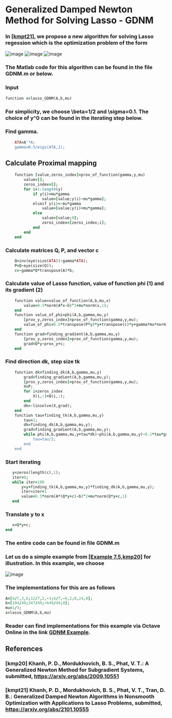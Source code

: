 # Generalized Damped Newton Method for Solving Lasso - GDNM

### In [[kmpt21]](https://arxiv.org/abs/2101.10555), we propose a new algorithm for solving Lasso regession which is the optimization problem of the form
![image](https://user-images.githubusercontent.com/69850027/107838145-774a7600-6d72-11eb-8559-06ab136811d5.png)
![image](https://user-images.githubusercontent.com/69850027/107067479-55b72080-67ad-11eb-937e-1a5d55cee152.png)
![image](https://user-images.githubusercontent.com/69850027/107069564-23f38900-67b0-11eb-8e76-65f5ac3084ee.png)
### The Matlab code for this algorithm can be found in the file GDNM.m or below.
### Input 
```rb
function x=lasso_GDNM(A,b,mu)
```
### For simplicity, we choose \beta=1/2 and \sigma=0.1. The choice of y^0 can be found in the iterating step below. 

### Find gamma.
```rb
    ATA=A'*A;
    gamma=0.5/eigs(ATA,1);
```
## Calculate Proximal mapping
```rb
    function [value,zeros_index]=prox_of_function(gamma,y,mu)
        value=[];
        zeros_index=[];
        for i=1:length(y)
            if y(i)>mu*gamma
                value=[value;y(i)-mu*gamma];
            elseif y(i)<-mu*gamma
                value=[value;y(i)+mu*gamma];
            else 
                value=[value;0];
                zeros_index=[zeros_index;i];
            end
        end
    end   
 ```
 ### Calculate matrices Q, P, and vector c
```rb
    Q=inv(eye(size(ATA))-gamma*ATA);
    P=Q-eye(size(Q));
    c=-gamma*Q*transpose(A)*b;
```
### Calculate value of Lasso function, value of function phi (1) and its gradient (2)
```rb    
    function value=value_of_function(A,b,mu,x)
        value=0.5*norm(A*x-b)^2+mu*norm(x,1);
    end
    function value_of_phi=phi(A,b,gamma,mu,y)
        [prox_y,zeros_index]=prox_of_function(gamma,y,mu);
        value_of_phi=0.5*transpose(P*y)*y+transpose(c)*y+gamma*mu*norm(prox_y,1)+0.5*norm(y-prox_y)^2;
    end
    function grad=finding_gradient(A,b,gamma,mu,y)
        [prox_y,zeros_index]=prox_of_function(gamma,y,mu);
        grad=Q*y-prox_y+c;
    end
```
### Find direction dk, step size tk
```rb
    function dk=finding_dk(A,b,gamma,mu,y)
        grad=finding_gradient(A,b,gamma,mu,y);
        [prox_y,zeros_index]=prox_of_function(gamma,y,mu);
        X=P;
        for i=zeros_index
            X(i,:)=Q(i,:);
        end
        dk=-linsolve(X,grad);
    end
    function tau=finding_tk(A,b,gamma,mu,y)
        tau=1;
        dk=finding_dk(A,b,gamma,mu,y);
        grad=finding_gradient(A,b,gamma,mu,y);
        while phi(A,b,gamma,mu,y+tau*dk)-phi(A,b,gamma,mu,y)-0.1*tau*grad'*dk>0
            tau=tau/2;
        end
    end
 ```
 ### Start iterating
 ```rb
    y=zeros(length(c),1);
    iter=0;
    while iter<100
        y=y+finding_tk(A,b,gamma,mu,y)*finding_dk(A,b,gamma,mu,y);
        iter=iter+1
        value=0.5*norm(A*(Q*y+c)-b)^2+mu*norm(Q*y+c,1)
    end
 ```
### Translate y to x
 ```rb
    x=Q*y+c;
end
```
### The entire code can be found in file GDNM.m

### Let us do a simple example from [[Example 7.5,kmp20]](https://arxiv.org/abs/2009.10551) for illustration. In this example, we choose 
![image](https://user-images.githubusercontent.com/69850027/107070744-b6e0f300-67b1-11eb-8ab7-5f10f9a7eaa0.png)
### The implementations for this are as follows
 ```rb
A=[4/7,3,6;12/7,2,-3;6/7,-6,2;0,24,0];
b=[104/49;347/49;-649/49;0];
mu=1/3;
x=lasso_GDNM(A,b,mu)
```
### Reader can find implementations for this example via Octave Online in the link [GDNM Example](http://bit.ly/GDMN_example).
## References
### [kmp20] Khanh, P. D., Mordukhovich, B. S., Phat, V. T.: A Generalized Newton Method for Subgradient Systems, submitted, https://arxiv.org/abs/2009.10551
### [kmpt21] Khanh, P. D., Mordukhovich, B. S., Phat, V. T., Tran, D. B.: Generalized Damped Newton Algorithms in Nonsmooth Optimization with Applications to Lasso Problems, submitted, https://arxiv.org/abs/2101.10555 
